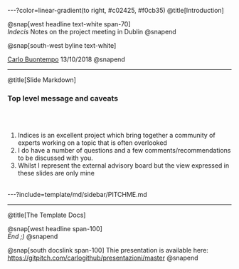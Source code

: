 ---?color=linear-gradient(to right, #c02425, #f0cb35)
@title[Introduction]

@snap[west headline text-white span-70]
<br>*Indecis* Notes on the project meeting in Dublin
@snapend

@snap[south-west byline  text-white]

[Carlo Buontempo](https://www.ecmwf.int/en/about/who-we-are/staff-profiles/carlo-buontempo)
13/10/2018
@snapend

---
@title[Slide Markdown]

### Top level message and caveats

<br><br>

1. Indices is an excellent project which bring together a community of experts
working on a topic that is often overlooked
1. I do have a number of questions and a few comments/recommendations to be
discussed with you.
1. Whilst I  represent the external advisory board but the view expressed in these
slides are only mine
<br><br>

---?include=template/md/sidebar/PITCHME.md

---
@title[The Template Docs]

@snap[west headline span-100]
<br>*End ;)*
@snapend

@snap[south docslink span-100]
Thie presentation is available
here: https://gitpitch.com/carlogithub/presentazioni/master
@snapend
